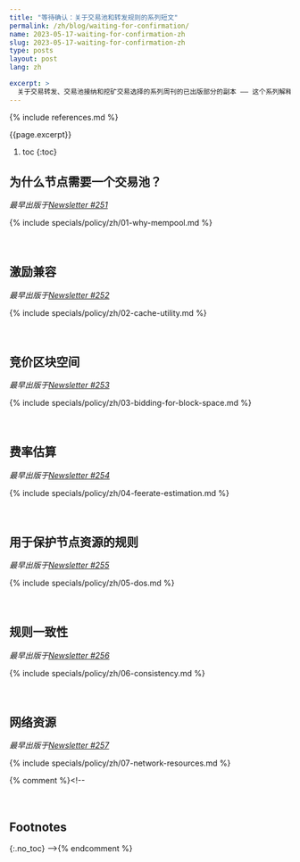 ```yaml
---
title: "等待确认：关于交易池和转发规则的系列短文"
permalink: /zh/blog/waiting-for-confirmation/
name: 2023-05-17-waiting-for-confirmation-zh
slug: 2023-05-17-waiting-for-confirmation-zh
type: posts
layout: post
lang: zh

excerpt: >
  关于交易转发、交易池接纳和挖矿交易选择的系列周刊的已出版部分的副本 —— 这个系列解释了为父么 Bitcoin Core 设置了比共识规则更严格的交易池规则，以及钱包可以如何更高效地使用这些规则。
---
```

<style>
/* put a little extra space between the H2s to maybe help
 * readers understand each of these was originally published independently
 * of the others */
h2:not(:first-of-type) { margin-top: 3em; }
</style>

{% include references.md %}

{{page.excerpt}}

1. toc
{:toc}

## 为什么节点需要一个交易池？

*最早出版于[Newsletter #251](/zh/newsletters/2023/05/17/#等待确认-1-我们为什么需要一个交易池)*

{% include specials/policy/zh/01-why-mempool.md %}

## 激励兼容

*最早出版于[Newsletter #252](/zh/newsletters/2023/05/24/#等待确认-2激励)*

{% include specials/policy/zh/02-cache-utility.md %}

## 竞价区块空间

*最早出版于[Newsletter #253](/zh/newsletters/2023/05/31/#等待确认3竞价区块空间)*

{% include specials/policy/zh/03-bidding-for-block-space.md %}

## 费率估算

*最早出版于[Newsletter #254](/zh/newsletters/2023/06/07/#等待确认-4费率估算)*

{% include specials/policy/zh/04-feerate-estimation.md %}

## 用于保护节点资源的规则

*最早出版于[Newsletter #255](/zh/newsletters/2023/06/14/#等待确认-5用于保护节点资源的规则)*

{% include specials/policy/zh/05-dos.md %}

## 规则一致性

*最早出版于[Newsletter #256](/zh/newsletters/2023/06/21/#等待确认-6规则一致性)*

{% include specials/policy/zh/06-consistency.md %}

## 网络资源

*最早出版于[Newsletter #257](/zh/newsletters/2023/06/28/#等待确认-7网络资源)*

{% include specials/policy/zh/07-network-resources.md %}

{% comment %}<!--
## Footnotes
{:.no_toc}
-->{% endcomment %}